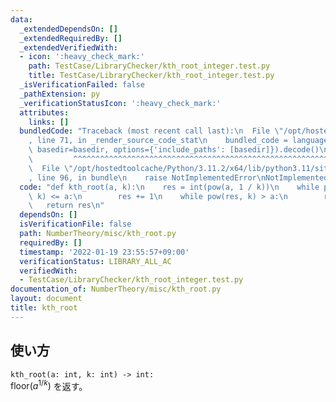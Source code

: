 ```yaml
---
data:
  _extendedDependsOn: []
  _extendedRequiredBy: []
  _extendedVerifiedWith:
  - icon: ':heavy_check_mark:'
    path: TestCase/LibraryChecker/kth_root_integer.test.py
    title: TestCase/LibraryChecker/kth_root_integer.test.py
  _isVerificationFailed: false
  _pathExtension: py
  _verificationStatusIcon: ':heavy_check_mark:'
  attributes:
    links: []
  bundledCode: "Traceback (most recent call last):\n  File \"/opt/hostedtoolcache/Python/3.11.2/x64/lib/python3.11/site-packages/onlinejudge_verify/documentation/build.py\"\
    , line 71, in _render_source_code_stat\n    bundled_code = language.bundle(stat.path,\
    \ basedir=basedir, options={'include_paths': [basedir]}).decode()\n          \
    \         ^^^^^^^^^^^^^^^^^^^^^^^^^^^^^^^^^^^^^^^^^^^^^^^^^^^^^^^^^^^^^^^^^^^^^^^^^^^^^^^^^\n\
    \  File \"/opt/hostedtoolcache/Python/3.11.2/x64/lib/python3.11/site-packages/onlinejudge_verify/languages/python.py\"\
    , line 96, in bundle\n    raise NotImplementedError\nNotImplementedError\n"
  code: "def kth_root(a, k):\n    res = int(pow(a, 1 / k))\n    while pow(res + 1,\
    \ k) <= a:\n        res += 1\n    while pow(res, k) > a:\n        res -= 1\n \
    \   return res\n"
  dependsOn: []
  isVerificationFile: false
  path: NumberTheory/misc/kth_root.py
  requiredBy: []
  timestamp: '2022-01-19 23:55:57+09:00'
  verificationStatus: LIBRARY_ALL_AC
  verifiedWith:
  - TestCase/LibraryChecker/kth_root_integer.test.py
documentation_of: NumberTheory/misc/kth_root.py
layout: document
title: kth_root
---
```


## 使い方
`kth_root(a: int, k: int) -> int:`  
$\mathrm{floor} (a ^ {1/k})$ を返す。
